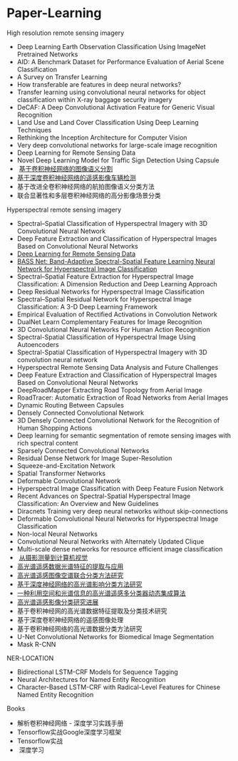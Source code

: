 # Paper-Learning
High resolution remote sensing imagery
  
  -  Deep Learning Earth Observation Classification Using ImageNet Pretrained Networks   
  -  AID: A Benchmark Dataset for Performance Evaluation of Aerial Scene Classification    
  -  A Survey on Transfer Learning
  -  How transferable are features in deep neural networks?
  -  Transfer learning using convolutional neural networks for object classification within X-ray baggage security imagery
  -  DeCAF: A Deep Convolutional Activation Feature for Generic Visual Recognition
  -  Land Use and Land Cover Classification Using Deep Learning Techniques
  -  Rethinking the Inception Architecture for Computer Vision
  -  Very deep convolutional networks for large-scale image recognition
  -  Deep Learning for Remote Sensing Data  
  -  Novel Deep Learning Model for Traffic Sign Detection Using Capsule   
  -  [基于卷积神经网络的图像语义分割](http://blog.csdn.net/u012193416/article/details/79326491)
  -  [基于深度卷积神经网络的遥感影像车辆检测](http://blog.csdn.net/u012193416/article/details/79326374)
  -  基于改进全卷积神经网络的航拍图像语义分类方法
  -  联合显著性和多层卷积神经网络的高分影像场景分类

Hyperspectral remote sensing imagery

  -  Spectral–Spatial Classification of Hyperspectral Imagery with 3D Convolutional Neural Network
  -  Deep Feature Extraction and Classification of Hyperspectral Images Based on Convolutional Neural Networks
  -  [Deep Learning for Remote Sensing Data](http://blog.csdn.net/u012193416/article/details/77528275)
  -  [BASS Net: Band-Adaptive Spectral-Spatial Feature Learning Neural Network for Hyperspectral Image Classification](http://blog.csdn.net/u012193416/article/details/79595712)
  -  Spectral–Spatial Feature Extraction for Hyperspectral Image Classification: A Dimension Reduction and Deep Learning Approach
  -  Deep Residual Networks for Hyperspectral Image Classification
  -  Spectral–Spatial Residual Network for Hyperspectral Image Classification: A 3-D Deep Learning Framework
  -  Empirical Evaluation of Rectified Activations in Convolution Network
  -  DualNet Learn Complementary Features for Image Recognition
  -  3D Convolutional Neural Networks For Human Action Recognition
  -  Spectral-Spatial Classification of Hyperspectral Image Using Autoencoders
  -  Spectral-Spatial Classification of Hyperspectral Imagery with 3D convolution neural network
  -  Hyperspectral Remote Sensing Data Analysis and Future Challenges
  -  Deep Feature Extraction and Classification of Hyperspectral Images Based on Convolutional Neural Networks
  -  DeepRoadMapper Extracting Road Topology from Aerial Image    
  -  RoadTracer: Automatic Extraction of Road Networks from Aerial Images
  -  Dynamic Routing Between Capsules
  -  Densely Connected Convolutional Network
  -  3D Densely Connected Convolutional Network for the Recognition of Human Shopping Actions
  -  Deep learning for semantic segmentation of remote sensing images with rich spectral content
  -  Sparsely Connected Convolutional Networks  
  -  Residual Dense Network for Image Super-Resolution    
  -  Squeeze-and-Excitation Network
  -  Spatial Transformer Networks  
  -  Deformable Convolutional Network  
  -  Hyperspectral Image Classification with Deep Feature Fusion Network  
  -  Recent Advances on Spectral-Spatial Hyperspectral Image Classification: An Overview and New Guidelines  
  -  Diracnets Training very deep neural networks without skip-connections    
  -  Deformable Convolutional Neural Networks for Hyperspectral Image Classification     
  -  Non-local Neural Networks   
  -  Convolutional Neural Networks with Alternately Updated Clique   
  -  Multi-scale dense networks for resource efficient image classification   
  -  [从摄影测量到计算机视觉](http://blog.csdn.net/u012193416/article/details/79326355)
  -  [高光谱遥感数据光谱特征的提取与应用](http://blog.csdn.net/u012193416/article/details/79326332)
  -  [高光谱遥感图像空谱联合分类方法研究](http://blog.csdn.net/u012193416/article/details/79271882)
  -  [基于深度神经网络的高光谱影响分类方法研究](http://blog.csdn.net/u012193416/article/details/79284925)
  -  [一种利用空间和光谱信息的高光谱遥感多分类器动态集成算法](http://blog.csdn.net/u012193416/article/details/79293948)
  -  [高光谱遥感影像分类研究进展](http://blog.csdn.net/u012193416/article/details/79310863)
  -  基于卷积神经网的高光谱数据特征提取及分类技术研究
  -  基于深度卷积神经网络的遥感图像处理
  -  基于卷积神经网络的高光谱数据分类方法研究
  -  U-Net Convolutional Networks for Biomedical Image Segmentation  
  -  Mask R-CNN      


NER-LOCATION   
  -  Bidirectional LSTM-CRF Models for Sequence Tagging  
  -  Neural Architectures for Named Entity Recognition     
  -  Character-Based LSTM-CRF with Radical-Level Features for Chinese Named Entity Recognition
  

Books 
 
  -  解析卷积神经网络 - 深度学习实践手册
  -  Tensorflow实战Google深度学习框架
  -  Tensorflow实战   
  -  深度学习



